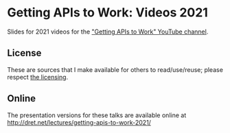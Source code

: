 # Getting APIs to Work: Videos 2021

Slides for 2021 videos for the ["Getting APIs to Work" YouTube channel](https://www.youtube.com/ErikWilde).


## License

These are sources that I make available for others to read/use/reuse; please respect [the licensing](../LICENSE).


## Online

The presentation versions for these talks are available online at http://dret.net/lectures/getting-apis-to-work-2021/
